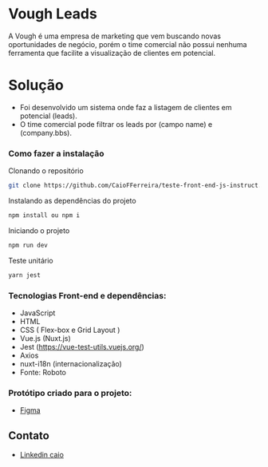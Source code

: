 # Vough Leads
A Vough é uma empresa de marketing que vem buscando novas oportunidades de negócio, porém o time comercial não possui nenhuma ferramenta que facilite a visualização de clientes em potencial.

# Solução
- Foi desenvolvido um sistema onde faz a listagem de clientes em potencial (leads).
- O time comercial pode filtrar os leads por (campo name) e (company.bbs).


### Como fazer a instalação
Clonando o repositório
```sh
git clone https://github.com/CaioFFerreira/teste-front-end-js-instruct.git
```

Instalando as dependências do projeto
```sh
npm install ou npm i
```

Iniciando o projeto
```sh
npm run dev
```

Teste unitário
```sh
yarn jest
```

### Tecnologias Front-end e dependências:
- JavaScript
- HTML
- CSS ( Flex-box e Grid Layout )
- Vue.js (Nuxt.js)
- Jest (https://vue-test-utils.vuejs.org/)
- Axios
- nuxt-i18n (internacionalização)
- Fonte: Roboto

### Protótipo criado para o projeto:
- [Figma](https://www.figma.com/file/ThFbOmnzVioRELBTgpdo5d/UI-Instruct---teste-front-end)

Contato
----
- [Linkedin caio](https://www.linkedin.com/in/caio-fabio-duarte-ferreira/)